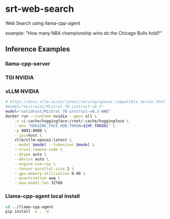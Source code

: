 # srt-web-search

Web Search using llama-cpp-agent

example: "How many NBA championship wins do the Chicago Bulls hold?"

## Inference Examples

### llama-cpp-server

### TGI NVIDIA

### vLLM NVIDIA

```bash
# https://docs.vllm.ai/en/latest/serving/openai_compatible_server.html
#model="mistralai/Mistral-7B-instruct-v0.3"
model="solidrust/Mistral-7B-instruct-v0.3-AWQ"
docker run --runtime nvidia --gpus all \
    -v ~/.cache/huggingface:/root/.cache/huggingface \
    --env "HUGGING_FACE_HUB_TOKEN=${HF_TOKEN}" \
    -p 8081:8000 \
    --ipc=host \
    vllm/vllm-openai:latest \
    --model $model --tokenizer $model \
    --trust-remote-code \
    --dtype auto \
    --device auto \
    --engine-use-ray \
    --tensor-parallel-size 2 \
    --gpu-memory-utilization 0.90 \
    --quantization awq \
    --max-model-len 32768
```

### Llama-cpp-agent local install

```bash
cd ../llama-cpp-agent
pip install -e . -U
```
